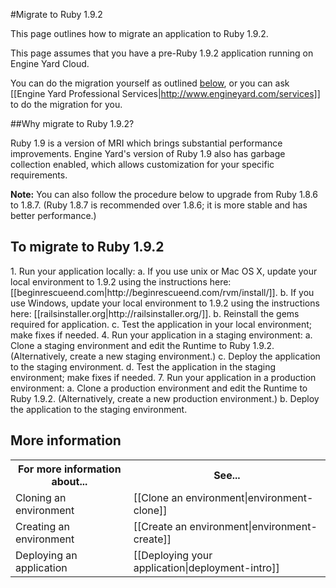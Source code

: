 #Migrate to Ruby 1.9.2

This page outlines how to migrate an application to Ruby 1.9.2.

This page assumes that you have a pre-Ruby 1.9.2 application running on Engine Yard Cloud.

You can do the migration yourself as outlined [below][3], or you can ask [[Engine Yard Professional Services|http://www.engineyard.com/services]] to do the migration for you.

##Why migrate to Ruby 1.9.2?

Ruby 1.9 is a version of MRI which brings substantial performance improvements. Engine Yard's version of Ruby 1.9 also has garbage collection enabled, which allows customization for your specific requirements.

**Note:** You can also follow the procedure below to upgrade from Ruby 1.8.6 to 1.8.7. (Ruby 1.8.7 is recommended over 1.8.6; it is more stable and has better performance.) 

<h2 id="topic3">To migrate to Ruby 1.9.2</h2>
1. Run your application locally:  
    a. If you use unix or Mac OS X, update your local environment to 1.9.2 using the instructions here: [[beginrescueend.com|http://beginrescueend.com/rvm/install/]].  
    b. If you use Windows, update your local environment to 1.9.2 using the instructions here: [[railsinstaller.org|http://railsinstaller.org/]].  
    b. Reinstall the gems required for application.  
    c. Test the application in your local environment; make fixes if needed.
4. Run your application in a staging environment:  
    a. Clone a staging environment and edit the Runtime to Ruby 1.9.2. (Alternatively, create a new staging environment.)  
    c. Deploy the application to the staging environment.  
    d. Test the application in the staging environment; make fixes if needed.
7. Run your application in a production environment:  
    a. Clone a production environment and edit the Runtime to Ruby 1.9.2. (Alternatively, create a new production environment.)  
    b. Deploy the application to the staging environment.  

<h2 id="topic5"> More information</h2>


<table>
	  <tr>
	    <th>For more information about...</th><th>See...</th>
	  </tr>
	  <tr>
	    <td>Cloning an environment</td><td>[[Clone an environment|environment-clone]] </td>
	  </tr>
	  <tr>
	    <td>Creating an environment</td><td>[[Create an environment|environment-create]]</td>
	  </tr>
	  <tr>
	    <td>Deploying an application</td><td>[[Deploying your application|deployment-intro]]</td>
	  </tr>
</table>
	
[1]: #topic1        "topic1"
[2]: #topic2        "topic2"
[3]: #topic3        "topic3"
